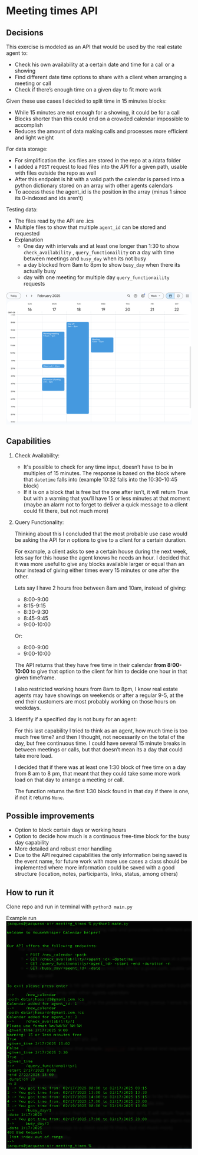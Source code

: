 # Meeting times API

## Decisions

This exercise is modeled as an API that would be used by the real estate agent to:

-   Check his own availability at a certain date and time for a call or a showing
-   Find different date time options to share with a client when arranging a meeting or call
-   Check if there’s enough time on a given day to fit more work

Given these use cases I decided to split time in 15 minutes blocks:

-   While 15 minutes are not enough for a showing, it could be for a call
-   Blocks shorter than this could end on a crowded calendar impossible to accomplish
-   Reduces the amount of data making calls and processes more efficient and light weight

For data storage:

-   For simplification the .ics files are stored in the repo at a /data folder
-   I added a `POST` request to load files into the API for a given path, usable with files outside the repo as well
-   After this endpoint is hit with a valid path the calendar is parsed into a python dictionary stored on an array with other agents calendars
-   To access these the agent_id is the position in the array (minus 1 since its 0-indexed and ids aren’t)

Testing data:

-   The files read by the API are .ics
-   Multiple files to show that multiple `agent_id` can be stored and requested
-   Explanation
    -   One day with intervals and at least one longer than 1:30 to show `check_availability` , `query_functionaility` on a day with time between meetings and `busy_day` when its not busy
    -   a day blocked from 8am to 8pm to show `busy_day` when there its actually busy
    -   day with one meeting for multiple day `query_functionaility` requests

![alt text](./imgs/calendar.png "Calendar")

## Capabilities

1. Check Availability:
    - It's possible to check for any time input, doesn’t have to be in multiples of 15 minutes. The response is based on the block where that `datetime` falls into (example 10:32 falls into the 10:30-10:45 block)
    - If it is on a block that is free but the one after isn’t, it will return True but with a warning that you’ll have 15 or less minutes at that moment (maybe an alarm not to forget to deliver a quick message to a client could fit there, but not much more)
2. Query Functionality:

    Thinking about this I concluded that the most probable use case would be asking the API for _n_ options to give to a client for a certain duration.

    For example, a client asks to see a certain house during the next week, lets say for this house the agent knows he needs an hour. I decided that it was more useful to give any blocks available larger or equal than an hour instead of giving either times every 15 minutes or one after the other.

    Lets say I have 2 hours free between 8am and 10am, instead of giving:

    - 8:00-9:00
    - 8:15-9:15
    - 8:30-9:30
    - 8:45-9:45
    - 9:00-10:00

    Or:

    - 8:00-9:00
    - 9:00-10:00

    The API returns that they have free time in their calendar **from 8:00-10:00** to give that option to the client for him to decide one hour in that given timeframe.

    I also restricted working hours from 8am to 8pm, I know real estate agents may have showings on weekends or after a regular 9-5, at the end their customers are most probably working on those hours on weekdays.

3. Identify if a specified day is not busy for an agent:

    For this last capability I tried to think as an agent, how much time is too much free time? and then I thought, not necessarily on the total of the day, but free continuous time. I could have several 15 minute breaks in between meetings or calls, but that doesn’t mean its a day that could take more load.

    I decided that if there was at least one 1:30 block of free time on a day from 8 am to 8 pm, that meant that they could take some more work load on that day to arrange a meeting or call.

    The function returns the first 1:30 block found in that day if there is one, if not it returns `None`.

## Possible improvements

-   Option to block certain days or working hours
-   Option to decide how much is a continuous free-time block for the busy day capability
-   More detailed and robust error handling
-   Due to the API required capabilities the only information being saved is the event name, for future work with more use cases a class should be implemented where more information could be saved with a good structure (location, notes, participants, links, status, among others)

## How to run it

Clone repo and run in terminal with `python3 main.py`

Example run
![alt text](./imgs/sample.png "Sample")

